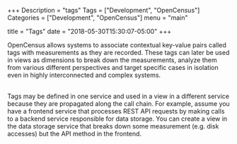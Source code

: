 +++
Description = "tags"
Tags = ["Development", "OpenCensus"]
Categories = ["Development", "OpenCensus"]
menu = "main"

title = "Tags"
date = "2018-05-30T15:30:07-05:00"
+++


OpenCensus allows systems to associate contextual key-value pairs called tags with measurements as they are recorded. These tags can later be used in views as dimensions to break down the measurements, analyze them from various different perspectives and target specific cases in isolation even in highly interconnected and complex systems.  
&nbsp;  

Tags may be defined in one service and used in a view in a different service because they are propagated along the call chain. For example, assume you have a frontend service that processes REST API requests by making calls to a backend service responsible for data storage. You can create a view in the data storage service that breaks down some measurement (e.g. disk accesses) but the API method in the frontend.  
&nbsp;
